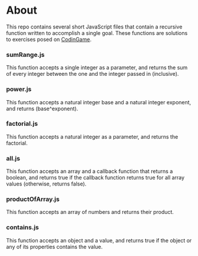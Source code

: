 # About
This repo contains several short JavaScript files that contain a recursive function written to accomplish a single goal. These functions are solutions to exercises posed on [CodinGame](https://www.codingame.com/playgrounds/5422/js-interview-prep-recursion).

### sumRange.js
This function accepts a single integer as a parameter, and returns the sum of every integer between the one and the integer passed in (inclusive).

### power.js
This function accepts a natural integer base and a natural integer exponent, and returns (base^exponent).

### factorial.js
This function accepts a natural integer as a parameter, and returns the factorial.

### all.js
This function accepts an array and a callback function that returns a boolean, and returns true if the callback function returns true for all array values (otherwise, returns false).

### productOfArray.js
This function accepts an array of numbers and returns their product.

### contains.js
This function accepts an object and a value, and returns true if the object or any of its properties contains the value.
